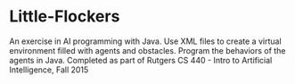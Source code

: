 # Little-Flockers
An exercise in AI programming with Java. Use XML files to create a virtual environment filled with agents and obstacles. Program the behaviors of the agents in Java. Completed as part of Rutgers CS 440 - Intro to Artificial Intelligence, Fall 2015
